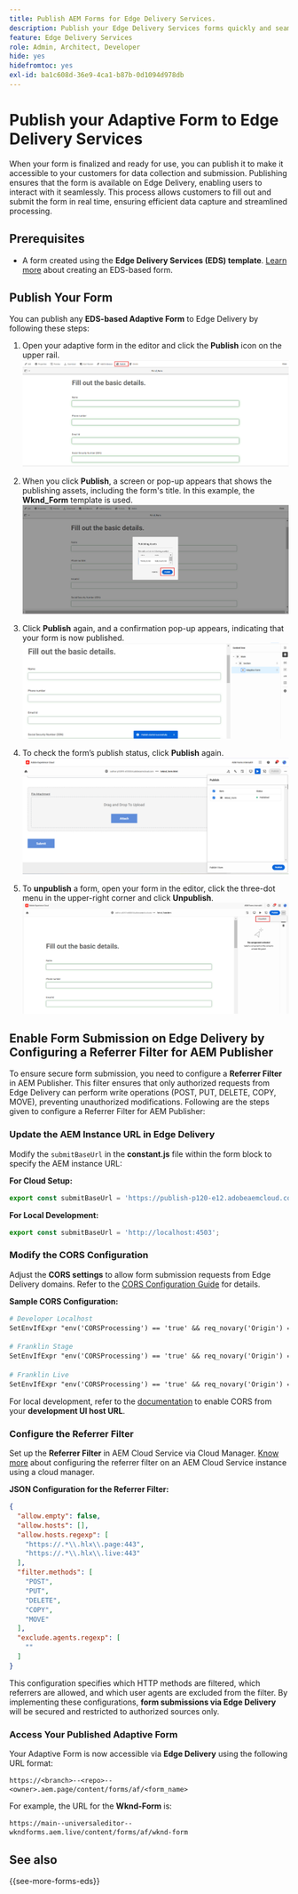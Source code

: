 ```yaml
---
title: Publish AEM Forms for Edge Delivery Services.
description: Publish your Edge Delivery Services forms quickly and seamlessly.
feature: Edge Delivery Services
role: Admin, Architect, Developer
hide: yes
hidefromtoc: yes
exl-id: ba1c608d-36e9-4ca1-b87b-0d1094d978db
---
```

# Publish your Adaptive Form to Edge Delivery Services

When your form is finalized and ready for use, you can publish it to make it accessible to your customers for data collection and submission. Publishing ensures that the form is available on Edge Delivery, enabling users to interact with it seamlessly. This process allows customers to fill out and submit the form in real time, ensuring efficient data capture and streamlined processing.

## Prerequisites

* A form created using the **Edge Delivery Services (EDS) template**. [Learn more](/help/edge/docs/forms/universal-editor/getting-started-universal-editor.md) about creating an EDS-based form.

## Publish Your Form

You can publish any **EDS-based Adaptive Form** to Edge Delivery by following these steps:

  <!--1. Select the **Adaptive Form** that you want to publish and click the **Edit** ![edit icon](/help/forms/assets/edit.svg) icon.
   ![Select EDS-Based Form](/help/forms/assets/select-eds-based-form.png)-->

1. Open your adaptive form in the editor and click the **Publish** icon on the upper rail.
   ![Click Publish](/help/forms/assets/publish-icon-eds-form.png)

1. When you click **Publish**, a screen or pop-up appears that shows the publishing assets, including the form's title. In this example, the **Wknd_Form** template is used.
    ![On Click Publish](/help/forms/assets/on-click-publish.png)

1. Click **Publish** again, and a confirmation pop-up appears, indicating that your form is now published.
   ![Publish Success](/help/forms/assets/publish-success.png)

1. To check the form’s publish status, click **Publish** again.
   ![Publish Status](/help/forms/assets/publish-status.png)

1. To **unpublish** a form, open your form in the editor, click the three-dot menu in the upper-right corner and click **Unpublish**.
![Unpublish](/help/forms/assets/unpublish--form.png)

## Enable Form Submission on Edge Delivery by Configuring a Referrer Filter for AEM Publisher

To ensure secure form submission, you need to configure a **Referrer Filter** in AEM Publisher. This filter ensures that only authorized requests from Edge Delivery can perform write operations (POST, PUT, DELETE, COPY, MOVE), preventing unauthorized modifications. Following are the steps given to configure a Referrer Filter for AEM Publisher:

### Update the AEM Instance URL in Edge Delivery

Modify the `submitBaseUrl` in the **constant.js** file within the form block to specify the AEM instance URL:

  **For Cloud Setup:**
  ```js
  export const submitBaseUrl = 'https://publish-p120-e12.adobeaemcloud.com';
  ```
**For Local Development:**
  ```js
  export const submitBaseUrl = 'http://localhost:4503';
  ```

### Modify the CORS Configuration

  Adjust the **CORS settings** to allow form submission requests from Edge Delivery domains. Refer to the [CORS Configuration Guide](https://experienceleague.adobe.com/en/docs/experience-manager-learn/getting-started-with-aem-headless/deployments/configurations/cors) for details.

 **Sample CORS Configuration:**
```apache
# Developer Localhost
SetEnvIfExpr "env('CORSProcessing') == 'true' && req_novary('Origin') =~ m#(http://localhost(:\d+)?$)#" CORSTrusted=true

# Franklin Stage
SetEnvIfExpr "env('CORSProcessing') == 'true' && req_novary('Origin') =~ m#(https://.*\.hlx\.page$)#" CORSTrusted=true  

# Franklin Live
SetEnvIfExpr "env('CORSProcessing') == 'true' && req_novary('Origin') =~ m#(https://.*\.hlx\.live$)#" CORSTrusted=true
```
For local development, refer to the [documentation](https://experienceleague.adobe.com/en/docs/experience-manager-cloud-service/content/headless/deployment/referrer-filter) to enable CORS from your **development UI host URL**.

### Configure the Referrer Filter

Set up the **Referrer Filter** in AEM Cloud Service via Cloud Manager. [Know more](https://experienceleague.adobe.com/en/docs/experience-manager-learn/foundation/security/understand-cross-origin-resource-sharing) about configuring the referrer filter on an AEM Cloud Service instance using a cloud manager.

**JSON Configuration for the Referrer Filter:**
```json
{
  "allow.empty": false,
  "allow.hosts": [],
  "allow.hosts.regexp": [
    "https://.*\\.hlx\\.page:443",
    "https://.*\\.hlx\\.live:443"
  ],
  "filter.methods": [
    "POST",
    "PUT",
    "DELETE",
    "COPY",
    "MOVE"
  ],
  "exclude.agents.regexp": [
    ""
  ]
}
```

This configuration specifies which HTTP methods are filtered, which referrers are allowed, and which user agents are excluded from the filter. By implementing these configurations, **form submissions via Edge Delivery** will be secured and restricted to authorized sources only.

### Access Your Published Adaptive Form

Your Adaptive Form is now accessible via **Edge Delivery** using the following URL format:

```
https://<branch>--<repo>--<owner>.aem.page/content/forms/af/<form_name>
```

For example, the URL for the **Wknd-Form** is:
```
https://main--universaleditor--wkndforms.aem.live/content/forms/af/wknd-form
```
## See also

{{see-more-forms-eds}}
